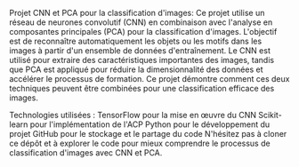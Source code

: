 Projet CNN et PCA pour la classification d'images:
Ce projet utilise un réseau de neurones convolutif (CNN) en combinaison avec l'analyse en composantes principales (PCA) pour la classification d'images. L'objectif est de reconnaître automatiquement les objets ou les motifs dans les images à partir d'un ensemble de données d'entraînement. Le CNN est utilisé pour extraire des caractéristiques importantes des images, tandis que PCA est appliqué pour réduire la dimensionnalité des données et accélérer le processus de formation. Ce projet démontre comment ces deux techniques peuvent être combinées pour une classification efficace des images.

Technologies utilisées :
TensorFlow pour la mise en œuvre du CNN
Scikit-learn pour l'implémentation de l'ACP
Python pour le développement du projet
GitHub pour le stockage et le partage du code
N'hésitez pas à cloner ce dépôt et à explorer le code pour mieux comprendre le processus de classification d'images avec CNN et PCA.
